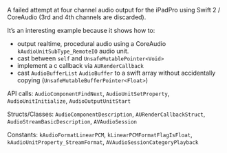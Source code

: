 A failed attempt at four channel audio output for the iPadPro using Swift 2 / CoreAudio (3rd and 4th channels are discarded).

It’s an interesting example because it shows how to:

  * output realtime, procedural audio using a CoreAudio `kAudioUnitSubType_RemoteIO` audio unit.
  * cast between `self` and `UnsafeMutablePointer<Void>`
  * implement a c callback via `AURenderCallback`
  * cast `AudioBufferList` `AudioBuffer` to a swift array without accidentally copying (`UnsafeMutableBufferPointer<Float>`)


API calls: `AudioComponentFindNext`, `AudioUnitSetProperty`, `AudioUnitInitialize`, `AudioOutputUnitStart`

Structs/Classes: `AudioComponentDescription`, `AURenderCallbackStruct`, `AudioStreamBasicDescription`, `AVAudioSession`

Constants: `kAudioFormatLinearPCM`, `kLinearPCMFormatFlagIsFloat`, `kAudioUnitProperty_StreamFormat`, `AVAudioSessionCategoryPlayback`